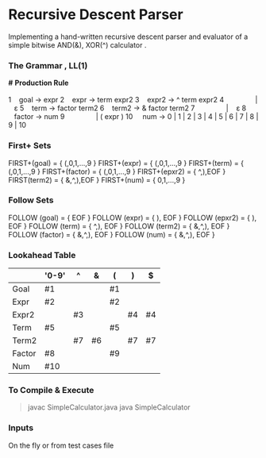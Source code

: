 # Recursive Descent Parser

Implementing a hand-written recursive descent parser and evaluator of a simple bitwise AND(&), XOR(^) calculator .

### The Grammar , LL(1)
**\#**  **Production Rule** <br/><br/>
1       &nbsp;&nbsp;&nbsp;goal -> expr
2       &nbsp;&nbsp;&nbsp;expr -> term expr2
3       &nbsp;&nbsp;&nbsp;expr2 -> ^ term expr2
4       &nbsp;&nbsp;&nbsp;&nbsp;&nbsp;&nbsp;&nbsp;&nbsp;&nbsp;&nbsp;&nbsp;&nbsp;&nbsp;&nbsp;&nbsp;| &nbsp;&nbsp;&nbsp;ε
5       &nbsp;&nbsp;&nbsp;term -> factor term2
6       &nbsp;&nbsp;&nbsp;term2 -> & factor term2
7       &nbsp;&nbsp;&nbsp;&nbsp;&nbsp;&nbsp;&nbsp;&nbsp;&nbsp;&nbsp;&nbsp;&nbsp;&nbsp;&nbsp;&nbsp;| &nbsp;&nbsp;&nbsp;ε
8       &nbsp;&nbsp;&nbsp;factor -> num
9       &nbsp;&nbsp;&nbsp;&nbsp;&nbsp;&nbsp;&nbsp;&nbsp;&nbsp;&nbsp;&nbsp;&nbsp;&nbsp;&nbsp;&nbsp;| ( expr )
10 &nbsp;&nbsp;&nbsp; num -> 0 | 1 | 2 | 3 | 4 | 5 | 6 | 7 | 8 | 9 | 10 


### First+ Sets
FIRST+(goal) = { (,0,1,...,9 }
FIRST+(expr) = { (,0,1,...,9 }
FIRST+(term) = { (,0,1,...,9 }
FIRST+(factor) = { (,0,1,...,9 }
FIRST+(epxr2) = { ^,),EOF }
FIRST(term2) = { &,^,),EOF }
FIRST+(num) = { 0,1,...,9 }

### Follow Sets
FOLLOW (goal) = { EOF }
FOLLOW (expr) = { ), EOF }
FOLLOW (epxr2) = { ), EOF }
FOLLOW (term) = { ^,), EOF }
FOLLOW (term2) = { &,^,), EOF }
FOLLOW (factor) = { &,^,), EOF }
FOLLOW (num) = {  &,^,), EOF }

### Lookahead Table
|        | '0-9' | ^  | &  | (  | )  | $   |
|--------|-------|----|----|----|----|-----|
| Goal   | #1    |    |    | #1 |    |     |
| Expr   | #2    |    |    | #2 |    |     |
| Expr2  |       | #3 |    |    | #4 | #4  |
| Term   | #5    |    |    | #5 |    |     |
| Term2  |       | #7 | #6 |    | #7 | #7  |
| Factor | #8    |    |    | #9 |    |     |
| Num    | #10   |    |    |    |    |     |

### To Compile & Execute
>javac SimpleCalculator.java
>java SimpleCalculator

### Inputs
On the fly or from test cases file
